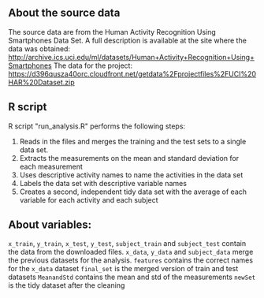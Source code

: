 ## About the source data
The source data are from the Human Activity Recognition Using Smartphones Data Set. A full description is available at the site where the data was obtained:
http://archive.ics.uci.edu/ml/datasets/Human+Activity+Recognition+Using+Smartphones
The data for the project: https://d396qusza40orc.cloudfront.net/getdata%2Fprojectfiles%2FUCI%20HAR%20Dataset.zip 

## R script
R script "run_analysis.R" performs the following steps:   
1. Reads in the files and merges the training and the test sets to a single data set.    
2. Extracts the measurements on the mean and standard deviation for each measurement     
3. Uses descriptive activity names to name the activities in the data set   
4. Labels the data set with descriptive variable names   
5. Creates a second, independent tidy data set with the average of each variable for each activity and each subject   

## About variables:   
`x_train`, `y_train`, `x_test`, `y_test`, `subject_train` and `subject_test` contain the data from the downloaded files.
`x_data`, `y_data` and `subject_data` merge the previous datasets for the analysis.
`features` contains the correct names for the `x_data` dataset
`final_set` is the merged version of train and test datasets
`MeanandStd` contains the mean and std of the measurements
`newSet` is the tidy dataset after the cleaning 
